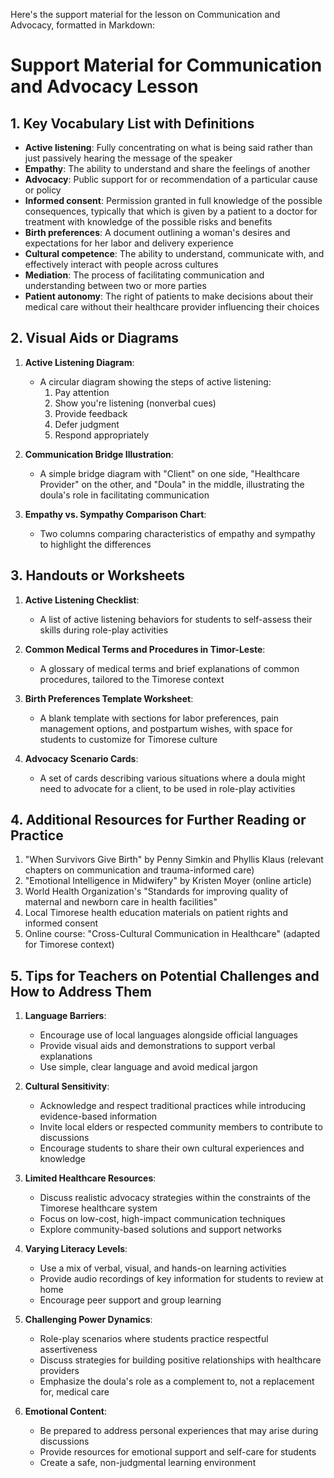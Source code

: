 Here's the support material for the lesson on Communication and Advocacy, formatted in Markdown:

# Support Material for Communication and Advocacy Lesson

## 1. Key Vocabulary List with Definitions

- **Active listening**: Fully concentrating on what is being said rather than just passively hearing the message of the speaker
- **Empathy**: The ability to understand and share the feelings of another
- **Advocacy**: Public support for or recommendation of a particular cause or policy
- **Informed consent**: Permission granted in full knowledge of the possible consequences, typically that which is given by a patient to a doctor for treatment with knowledge of the possible risks and benefits
- **Birth preferences**: A document outlining a woman's desires and expectations for her labor and delivery experience
- **Cultural competence**: The ability to understand, communicate with, and effectively interact with people across cultures
- **Mediation**: The process of facilitating communication and understanding between two or more parties
- **Patient autonomy**: The right of patients to make decisions about their medical care without their healthcare provider influencing their choices

## 2. Visual Aids or Diagrams

1. **Active Listening Diagram**:
   - A circular diagram showing the steps of active listening:
     1. Pay attention
     2. Show you're listening (nonverbal cues)
     3. Provide feedback
     4. Defer judgment
     5. Respond appropriately

2. **Communication Bridge Illustration**:
   - A simple bridge diagram with "Client" on one side, "Healthcare Provider" on the other, and "Doula" in the middle, illustrating the doula's role in facilitating communication

3. **Empathy vs. Sympathy Comparison Chart**:
   - Two columns comparing characteristics of empathy and sympathy to highlight the differences

## 3. Handouts or Worksheets

1. **Active Listening Checklist**:
   - A list of active listening behaviors for students to self-assess their skills during role-play activities

2. **Common Medical Terms and Procedures in Timor-Leste**:
   - A glossary of medical terms and brief explanations of common procedures, tailored to the Timorese context

3. **Birth Preferences Template Worksheet**:
   - A blank template with sections for labor preferences, pain management options, and postpartum wishes, with space for students to customize for Timorese culture

4. **Advocacy Scenario Cards**:
   - A set of cards describing various situations where a doula might need to advocate for a client, to be used in role-play activities

## 4. Additional Resources for Further Reading or Practice

1. "When Survivors Give Birth" by Penny Simkin and Phyllis Klaus (relevant chapters on communication and trauma-informed care)
2. "Emotional Intelligence in Midwifery" by Kristen Moyer (online article)
3. World Health Organization's "Standards for improving quality of maternal and newborn care in health facilities"
4. Local Timorese health education materials on patient rights and informed consent
5. Online course: "Cross-Cultural Communication in Healthcare" (adapted for Timorese context)

## 5. Tips for Teachers on Potential Challenges and How to Address Them

1. **Language Barriers**:
   - Encourage use of local languages alongside official languages
   - Provide visual aids and demonstrations to support verbal explanations
   - Use simple, clear language and avoid medical jargon

2. **Cultural Sensitivity**:
   - Acknowledge and respect traditional practices while introducing evidence-based information
   - Invite local elders or respected community members to contribute to discussions
   - Encourage students to share their own cultural experiences and knowledge

3. **Limited Healthcare Resources**:
   - Discuss realistic advocacy strategies within the constraints of the Timorese healthcare system
   - Focus on low-cost, high-impact communication techniques
   - Explore community-based solutions and support networks

4. **Varying Literacy Levels**:
   - Use a mix of verbal, visual, and hands-on learning activities
   - Provide audio recordings of key information for students to review at home
   - Encourage peer support and group learning

5. **Challenging Power Dynamics**:
   - Role-play scenarios where students practice respectful assertiveness
   - Discuss strategies for building positive relationships with healthcare providers
   - Emphasize the doula's role as a complement to, not a replacement for, medical care

6. **Emotional Content**:
   - Be prepared to address personal experiences that may arise during discussions
   - Provide resources for emotional support and self-care for students
   - Create a safe, non-judgmental learning environment